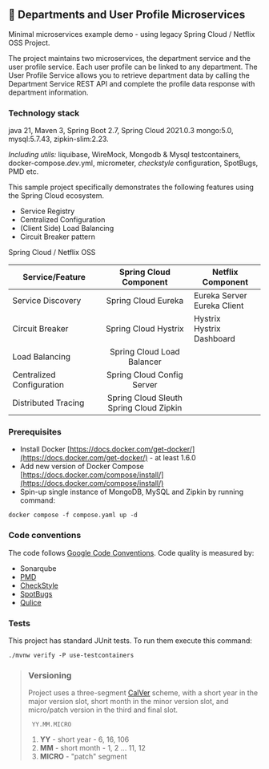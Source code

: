 ## 🚀 Departments and User Profile Microservices

Minimal microservices example demo - using legacy Spring Cloud / Netflix OSS Project.

The project maintains two microservices, the department service and the user profile service. Each user profile can be linked to any department.
The User Profile Service allows you to retrieve department data by calling the Department Service REST API and complete the profile data response
with department information.

### Technology stack

java 21, Maven 3, Spring Boot 2.7, Spring Cloud 2021.0.3
mongo:5.0, mysql:5.7.43, zipkin-slim:2.23.

_Including utils:_ liquibase, WireMock, Mongodb & Mysql testcontainers, docker-compose._dev_.yml,
micrometer, _checkstyle_ configuration, SpotBugs, PMD etc.

This sample project specifically demonstrates the following features using the Spring Cloud ecosystem.

- Service Registry
- Centralized Configuration
- (Client Side) Load Balancing
- Circuit Breaker pattern

Spring Cloud / Netflix OSS

| Service/Feature           |           Spring Cloud Component           | Netflix Component              |
| ------------------------- | :----------------------------------------: | ------------------------------ |
| Service Discovery         |            Spring Cloud Eureka             | Eureka Server<br>Eureka Client |
| Circuit Breaker           |            Spring Cloud Hystrix            | Hystrix<br>Hystrix Dashboard   |
| Load Balancing            |         Spring Cloud Load Balancer         |                                |
| Centralized Configuration |         Spring Cloud Config Server         |                                |
| Distributed Tracing       | Spring Cloud Sleuth<br>Spring Cloud Zipkin |                                |

### Prerequisites

- Install Docker [https://docs.docker.com/get-docker/](https://docs.docker.com/get-docker/) - at least 1.6.0
- Add new version of Docker Compose [https://docs.docker.com/compose/install/](https://docs.docker.com/compose/install/)
- Spin-up single instance of MongoDB, MySQL and Zipkin by running command:

```
docker compose -f compose.yaml up -d
```

### Code conventions

The code follows [Google Code Conventions](https://google.github.io/styleguide/javaguide.html). Code
quality is measured by:

- Sonarqube
- [PMD](https://pmd.github.io/)
- [CheckStyle](https://checkstyle.sourceforge.io/)
- [SpotBugs](https://spotbugs.github.io/)
- [Qulice](https://www.qulice.com/)

### Tests

This project has standard JUnit tests. To run them execute this command:

```text
./mvnw verify -P use-testcontainers
```

> ### Versioning
>
> Project uses a three-segment [CalVer](https://calver.org/) scheme, with a short year in the major version slot, short month in the minor version slot, and micro/patch version in the third
> and final slot.
>
> ```
>  YY.MM.MICRO
> ```
>
> 1. **YY** - short year - 6, 16, 106
> 2. **MM** - short month - 1, 2 ... 11, 12
> 3. **MICRO** - "patch" segment

